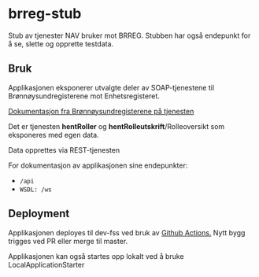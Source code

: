 # brreg-stub
Stub av tjenester NAV bruker mot BRREG. Stubben har også endepunkt for å se, slette og opprette testdata.

## Bruk

Applikasjonen eksponerer utvalgte deler av SOAP-tjenestene til Brønnøysundregisterene mot Enhetsregisteret.

[Dokumentasjon fra Brønnøysundregisterene på tjenesten](https://www.brreg.no/produkter-og-tjenester/bestille-produkter/maskinlesbare-data-enhetsregisteret/full-tilgang-enhetsregisteret/teknisk-dokumentasjon-for-maskinell-tilgang-til-enhetsregisteret/)

Det er tjenesten **hentRoller** og **hentRolleutskrift**/Rolleoversikt som eksponeres med egen data.

Data opprettes via REST-tjenesten

For dokumentasjon av applikasjonen sine endepunkter:
 - `/api`
 - `WSDL: /ws`

## Deployment

Applikasjonen deployes til dev-fss ved bruk av [Github Actions.](https://www.brreg.no/produkter-og-tjenester/bestille-produkter/maskinlesbare-data-enhetsregisteret/full-tilgang-enhetsregisteret/teknisk-dokumentasjon-for-maskinell-tilgang-til-enhetsregisteret/
) Nytt bygg trigges ved PR eller merge til master. 

Applikasjonen kan også startes opp lokalt ved å bruke LocalApplicationStarter


